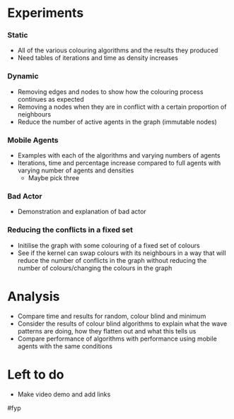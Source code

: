 

# Experiments
### Static
- All of the various colouring algorithms and the results they produced
- Need tables of iterations and time as density increases

### Dynamic
- Removing edges and nodes to show how the colouring process continues as expected
- Removing a nodes when they are in conflict with a certain proportion of neighbours
- Reduce the number of active agents in the graph (immutable nodes)

### Mobile Agents
- Examples with each of the algorithms and varying numbers of agents
- Iterations, time and percentage increase compared to full agents with varying number of agents and densities
	- Maybe pick three

### Bad Actor
- Demonstration and explanation of bad actor


### Reducing the conflicts in a fixed set
- Initilise the graph with some colouring of a fixed set of colours
- See if the kernel can swap colours with its neighbours in a way that will reduce the number of conflicts in the graph without reducing the number of colours/changing the colours in the graph


# Analysis
- Compare time and results for random, colour blind and minimum
- Consider the results of colour blind algorithms to explain what the wave patterns are doing, how they flatten out and what this tells us
- Compare performance of algorithms with performance using mobile agents with the same conditions


# Left to do
- Make video demo and add links


#fyp 